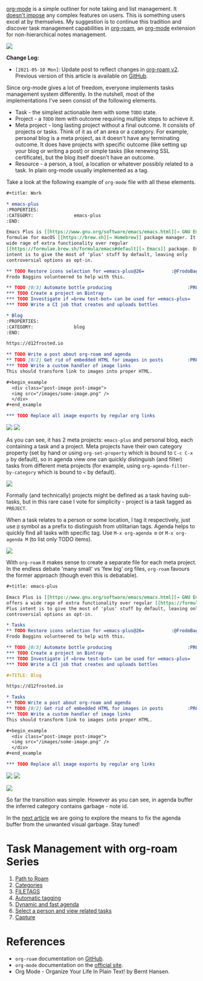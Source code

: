 [org-mode](https://orgmode.org) is a simple outliner for note taking and list management. It [doesn't impose](/posts/2016-12-20-Being-an-org-mode-addict) any complex features on users. This is something users excel at by themselves. My suggestion is to continue this tradition and discover task management capabilities in [org-roam](https://github.com/org-roam/org-roam), an [org-mode](https://orgmode.org) extension for non-hierarchical notes management.

![](/images/2020-06-23-task-management-with-roam-vol1/2022-07-19-21-03-45-org-roam-task-management-vol1-3.webp)

**Change Log:**

- `[2021-05-10 Mon]`: Update post to reflect changes in [org-roam v2](https://github.com/org-roam/org-roam/pull/1401). Previous version of this article is available on [GitHub](https://github.com/d12frosted/d12frosted.io/blob/c16870cab6ebbaafdf73c7c3589abbd27c20ac52/posts/2020-06-23-task-management-with-roam-vol1.org).

<!--more-->

Since org-mode gives a lot of freedom, everyone implements tasks management system differently. In the nutshell, most of the implementations I've seen consist of the following elements.

- Task - the simplest actionable item with some `TODO` state.
- Project - a `TODO` item with outcome requiring multiple steps to achieve it.
- Meta project - long lasting project without a final outcome. It consists of projects or tasks. Think of it as of an area or a category. For example, personal blog is a meta project, as it doesn't have any terminating outcome. It does have projects with specific outcome (like setting up your blog or writing a post) or simple tasks (like renewing SSL certificate), but the blog itself doesn't have an outcome.
- Resource - a person, a tool, a location or whatever possibly related to a task. In plain org-mode usually implemented as a tag.

Take a look at the following example of `org-mode` file with all these elements.

``` org
#+title: Work

* emacs-plus
:PROPERTIES:
:CATEGORY:               emacs-plus
:END:

Emacs Plus is [[https://www.gnu.org/software/emacs/emacs.html][→ GNU Emacs]]
formulae for macOS [[https://brew.sh][→ Homebrew]] package manager. It offers a
wide rage of extra functionality over regular
[[https://formulae.brew.sh/formula/emacs#default][→ Emacs]] package. Emacs Plus
intent is to give the most of 'plus' stuff by default, leaving only
controversial options as opt-in.

** TODO Restore icons selection for =emacs-plus@26=          :@FrodoBaggins:
Frodo Baggins volunteered to help with this.

** TODO [0/3] Automate bottle producing                            :PROJECT:
*** TODO Create a project on Bintray
*** TODO Investigate if =brew test-bot= can be used for =emacs-plus=
*** TODO Write a CI job that creates and uploads bottles

* Blog
:PROPERTIES:
:CATEGORY:               blog
:END:

https://d12frosted.io

** TODO Write a post about org-roam and agenda
** TODO [0/2] Get rid of embedded HTML for images in posts         :PROJECT:
*** TODO Write a custom handler of image links
This should transform link to images into proper HTML.

#+begin_example
  <div class="post-image post-image">
  <img src="/images/some-image.png" />
  </div>
#+end_example

*** TODO Replace all image exports by regular org links
```

<img src="/images/2020-06-23-task-management-with-roam-vol1/2022-07-19-21-04-20-org-roam-task-management-vol1-2.webp" class="img-half img-float-left" />

<img src="/images/2020-06-23-task-management-with-roam-vol1/2022-07-19-21-04-20-org-roam-task-management-vol1-1.webp" class="img-half img-float-right" />

As you can see, it has 2 meta projects: `emacs-plus` and personal blog, each containing a task and a project. Meta projects have their own category property (set by hand or using `org-set-property` which is bound to `C-c C-x p` by default), so in agenda view one can quickly distinguish (and filter) tasks from different meta projects (for example, using `org-agenda-filter-by-category` which is bound to `<` by default).

![](/images/2020-06-23-task-management-with-roam-vol1/2022-07-19_21-05-00_org-agenda-filter-by-category.gif)

Formally (and technically) projects might be defined as a task having sub-tasks, but in this rare case I vote for simplicity - project is a task tagged as `PROJECT`.

When a task relates to a person or some location, I tag it respectively, just use `@` symbol as a prefix to distinguish from utilitarian tags. Agenda helps to quickly find all tasks with specific tag. Use `M-x org-agenda m` or `M-x org-agenda M` (to list only TODO items).

![](/images/2020-06-23-task-management-with-roam-vol1/2022-07-19_21-05-13_org-agenda-filter-by-tags.gif)

With `org-roam` it makes sense to create a separate file for each meta project. In the endless debate 'many small' vs 'few big' org files, `org-roam` favours the former approach (though even this is debatable).

``` org
#+title: emacs-plus

Emacs Plus is [[https://www.gnu.org/software/emacs/emacs.html][→ GNU Emacs]] formulae for macOS [[https://brew.sh][→ Homebrew]] package manager. It
offers a wide rage of extra functionality over regular [[https://formulae.brew.sh/formula/emacs#default][→ Emacs]] package. Emacs
Plus intent is to give the most of 'plus' stuff by default, leaving only
controversial options as opt-in.

* Tasks
** TODO Restore icons selection for =emacs-plus@26=          :@FrodoBaggins:
Frodo Baggins volunteered to help with this.

** TODO [0/3] Automate bottle producing                            :PROJECT:
*** TODO Create a project on Bintray
*** TODO Investigate if =brew test-bot= can be used for =emacs-plus=
*** TODO Write a CI job that creates and uploads bottles
```

``` org
#+TITLE: Blog

https://d12frosted.io

* Tasks
** TODO Write a post about org-roam and agenda
** TODO [0/2] Get rid of embedded HTML for images in posts         :PROJECT:
*** TODO Write a custom handler of image links
This should transform link to images into proper HTML.

#+begin_example
  <div class="post-image post-image">
  <img src="/images/some-image.png" />
  </div>
#+end_example

*** TODO Replace all image exports by regular org links
```

<img src="/images/2020-06-23-task-management-with-roam-vol1/2022-07-19-21-05-28-org-roam-task-management-vol1-4.webp" class="img-half img-float-left" />

<img src="/images/2020-06-23-task-management-with-roam-vol1/2022-07-19-21-05-28-org-roam-task-management-vol1-3.webp" class="img-half img-float-right" />

![](/images/2020-06-23-task-management-with-roam-vol1/2022-07-19-21-05-55-org-roam-task-management-vol1-5.webp)

So far the transition was simple. However as you can see, in agenda buffer the inferred category contains garbage - note id.

In the [next article](/posts/2020-06-24-task-management-with-roam-vol2) we are going to explore the means to fix the agenda buffer from the unwanted visual garbage. Stay tuned!

# Task Management with org-roam Series

1.  [Path to Roam](/posts/2020-06-23-task-management-with-roam-vol1)
2.  [Categories](/posts/2020-06-24-task-management-with-roam-vol2)
3.  [FILETAGS](/posts/2020-06-25-task-management-with-roam-vol3)
4.  [Automatic tagging](/posts/2020-07-07-task-management-with-roam-vol4)
5.  [Dynamic and fast agenda](/posts/2021-01-16-task-management-with-roam-vol5)
6.  [Select a person and view related tasks](/posts/2021-01-24-task-management-with-roam-vol6)
7.  [Capture](/posts/2021-05-21-task-management-with-roam-vol7)

# References

- `org-roam` documentation on [GitHub](https://github.com/org-roam/org-roam).
- `org-mode` documentation on the [official site](https://orgmode.org).
- Org Mode - Organize Your Life In Plain Text! by Bernt Hansen.
